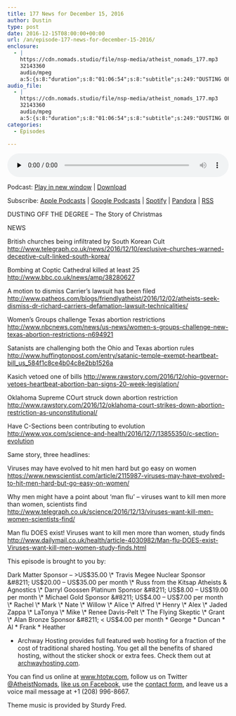 ```yaml
---
title: 177 News for December 15, 2016
author: Dustin
type: post
date: 2016-12-15T08:00:00+00:00
url: /an/episode-177-news-for-december-15-2016/
enclosure:
  - |
    https://cdn.nomads.studio/file/nsp-media/atheist_nomads_177.mp3
    32143360
    audio/mpeg
    a:5:{s:8:"duration";s:8:"01:06:54";s:8:"subtitle";s:249:"DUSTING OFF THE DEGREE - The Story of Christmas NEWS British churches being infiltrated by South Korean Cult  Bombing at Coptic Cathedral killed at least 25  A motion to dismiss Carrier’s lawsuit has been filed  Women’s Groups challenge Texas...";s:8:"explicit";s:1:"1";s:13:"episode_title";s:26:"News for December 15, 2016";s:10:"episode_no";s:3:"177";}
audio_file:
  - |
    https://cdn.nomads.studio/file/nsp-media/atheist_nomads_177.mp3
    32143360
    audio/mpeg
    a:5:{s:8:"duration";s:8:"01:06:54";s:8:"subtitle";s:249:"DUSTING OFF THE DEGREE - The Story of Christmas NEWS British churches being infiltrated by South Korean Cult  Bombing at Coptic Cathedral killed at least 25  A motion to dismiss Carrier’s lawsuit has been filed  Women’s Groups challenge Texas...";s:8:"explicit";s:1:"1";s:13:"episode_title";s:26:"News for December 15, 2016";s:10:"episode_no";s:3:"177";}
categories:
  - Episodes

---
```

<div itemscope itemtype="http://schema.org/AudioObject">
  <meta itemprop="name" content="177 News for December 15, 2016" />
  
  <meta itemprop="uploadDate" content="2016-12-15T01:00:00-07:00" />
  
  <meta itemprop="encodingFormat" content="audio/mpeg" />
  
  <meta itemprop="duration" content="PT1H06M54S" />
  
  <meta itemprop="description" content="DUSTING OFF THE DEGREE - The Story of Christmas NEWS British churches being infiltrated by South Korean Cult  Bombing at Coptic Cathedral killed at least 25  A motion to dismiss Carrier’s lawsuit has been filed  Women’s Groups challenge Texas..." />
  
  <meta itemprop="contentUrl" content="https://dts.podtrac.com/redirect.mp3/cdn.nomads.studio/file/nsp-media/atheist_nomads_177.mp3" />
  
  <meta itemprop="contentSize" content="30.7" />
  </p> 
  
  <div class="powerpress_player" id="powerpress_player_8439">
    <audio class="wp-audio-shortcode" id="audio-5051-183" preload="none" style="width: 100%;" controls="controls"><source type="audio/mpeg" src="https://dts.podtrac.com/redirect.mp3/cdn.nomads.studio/file/nsp-media/atheist_nomads_177.mp3?_=183" /><a href="https://dts.podtrac.com/redirect.mp3/cdn.nomads.studio/file/nsp-media/atheist_nomads_177.mp3">https://dts.podtrac.com/redirect.mp3/cdn.nomads.studio/file/nsp-media/atheist_nomads_177.mp3</a></audio>
  </div>
</div>

<p class="powerpress_links powerpress_links_mp3">
  Podcast: <a href="https://dts.podtrac.com/redirect.mp3/cdn.nomads.studio/file/nsp-media/atheist_nomads_177.mp3" class="powerpress_link_pinw" target="_blank" title="Play in new window" onclick="return powerpress_pinw('https://htotw.com/?powerpress_pinw=5051-podcast');" rel="nofollow">Play in new window</a> | <a href="https://dts.podtrac.com/redirect.mp3/cdn.nomads.studio/file/nsp-media/atheist_nomads_177.mp3" class="powerpress_link_d" title="Download" rel="nofollow" download="atheist_nomads_177.mp3">Download</a>
</p>

<p class="powerpress_links powerpress_subscribe_links">
  Subscribe: <a href="https://podcasts.apple.com/us/podcast/humanists-take-on-the-world/id530050098?mt=2&ls=1" class="powerpress_link_subscribe powerpress_link_subscribe_itunes" target="_blank" title="Subscribe on Apple Podcasts" rel="nofollow">Apple Podcasts</a> | <a href="https://www.google.com/podcasts?feed=aHR0cDovL2F0aGVpc3Rub21hZHMubGlic3luLmNvbS9yc3M%3D" class="powerpress_link_subscribe powerpress_link_subscribe_googleplay" target="_blank" title="Subscribe on Google Podcasts" rel="nofollow">Google Podcasts</a> | <a href="https://open.spotify.com/show/3LzK2xZGike6Tc1GEMtMbr?si=LieN9SNuTpq96smuaUsH8A" class="powerpress_link_subscribe powerpress_link_subscribe_spotify" target="_blank" title="Subscribe on Spotify" rel="nofollow">Spotify</a> | <a href="https://www.pandora.com/podcast/atheist-nomads/PC:10122?corr=62071012&part=ug" class="powerpress_link_subscribe powerpress_link_subscribe_pandora" target="_blank" title="Subscribe on Pandora" rel="nofollow">Pandora</a> | <a href="https://htotw.com/feed/podcast/" class="powerpress_link_subscribe powerpress_link_subscribe_rss" target="_blank" title="Subscribe via RSS" rel="nofollow">RSS</a>
</p>

DUSTING OFF THE DEGREE &#8211; The Story of Christmas

NEWS

British churches being infiltrated by South Korean Cult <a href="http://www.telegraph.co.uk/news/2016/12/10/exclusive-churches-warned-deceptive-cult-linked-south-korea/" target="_blank" rel="noopener">http://www.telegraph.co.uk/news/2016/12/10/exclusive-churches-warned-deceptive-cult-linked-south-korea/</a>

Bombing at Coptic Cathedral killed at least 25 <a href="http://www.bbc.co.uk/news/amp/38280627" target="_blank" rel="noopener">http://www.bbc.co.uk/news/amp/38280627</a>

A motion to dismiss Carrier’s lawsuit has been filed <a href="http://www.patheos.com/blogs/friendlyatheist/2016/12/02/atheists-seek-dismiss-dr-richard-carriers-defamation-lawsuit-technicalities/" target="_blank" rel="noopener">http://www.patheos.com/blogs/friendlyatheist/2016/12/02/atheists-seek-dismiss-dr-richard-carriers-defamation-lawsuit-technicalities/</a>

Women’s Groups challenge Texas abortion restrictions <a href="http://www.nbcnews.com/news/us-news/women-s-groups-challenge-new-texas-abortion-restrictions-n694921" target="_blank" rel="noopener">http://www.nbcnews.com/news/us-news/women-s-groups-challenge-new-texas-abortion-restrictions-n694921</a>

Satanists are challenging both the Ohio and Texas abortion rules <a href="http://www.huffingtonpost.com/entry/satanic-temple-exempt-heartbeat-bill_us_584f1c8ce4b04c8e2bb1526a" target="_blank" rel="noopener">http://www.huffingtonpost.com/entry/satanic-temple-exempt-heartbeat-bill_us_584f1c8ce4b04c8e2bb1526a</a>

Kasich vetoed one of bills <a href="http://www.rawstory.com/2016/12/ohio-governor-vetoes-heartbeat-abortion-ban-signs-20-week-legislation/" target="_blank" rel="noopener">http://www.rawstory.com/2016/12/ohio-governor-vetoes-heartbeat-abortion-ban-signs-20-week-legislation/</a>

Oklahoma Supreme COurt struck down abortion restriction <a href="http://www.rawstory.com/2016/12/oklahoma-court-strikes-down-abortion-restriction-as-unconstitutional/" target="_blank" rel="noopener">http://www.rawstory.com/2016/12/oklahoma-court-strikes-down-abortion-restriction-as-unconstitutional/</a>

Have C-Sections been contributing to evolution <a href="http://www.vox.com/science-and-health/2016/12/7/13855350/c-section-evolution" target="_blank" rel="noopener">http://www.vox.com/science-and-health/2016/12/7/13855350/c-section-evolution</a>

Same story, three headlines:

Viruses may have evolved to hit men hard but go easy on women <a href="https://www.newscientist.com/article/2115987-viruses-may-have-evolved-to-hit-men-hard-but-go-easy-on-women/" target="_blank" rel="noopener">https://www.newscientist.com/article/2115987-viruses-may-have-evolved-to-hit-men-hard-but-go-easy-on-women/</a>

Why men might have a point about ‘man flu’ – viruses want to kill men more than women, scientists find <a href="http://www.telegraph.co.uk/science/2016/12/13/viruses-want-kill-men-women-scientists-find/" target="_blank" rel="noopener">http://www.telegraph.co.uk/science/2016/12/13/viruses-want-kill-men-women-scientists-find/</a>

Man flu DOES exist! Viruses want to kill men more than women, study finds <a href="http://www.dailymail.co.uk/health/article-4030982/Man-flu-DOES-exist-Viruses-want-kill-men-women-study-finds.html" target="_blank" rel="noopener">http://www.dailymail.co.uk/health/article-4030982/Man-flu-DOES-exist-Viruses-want-kill-men-women-study-finds.html</a>

This episode is brought to you by:

Dark Matter Sponsor &#8211; >US$35.00 \* Travis Megee Nuclear Sponsor &#8211; US$20.00 &#8211; US$35.00 per month \* Russ from the Kitsap Atheists & Agnostics \* Darryl Goossen Platinum Sponsor &#8211; US$8.00 &#8211; US$19.00 per month \* Michael Gold Sponsor &#8211; US$4.00 &#8211; US$7.00 per month \* Rachel \* Mark \* Nate \* Willow \* Alice \* Alfred \* Henry \* Alex \* Jaded Zappa \* LaTonya \* Mike \* Renee Davis-Pelt \* The Flying Skeptic \* Grant \* Alan Bronze Sponsor &#8211; < US$4.00 per month \* George \* Duncan \* Al \* Frank \* Heather

* Archway Hosting provides full featured web hosting for a fraction of the cost of traditional shared hosting. You get all the benefits of shared hosting, without the sticker shock or extra fees. Check them out at <a href="http://archwayhosting.com/" target="_blank" rel="noopener">archwayhosting.com</a>.

You can find us online at <a href="http://www.htotw.com/" target="_blank" rel="noopener">www.htotw.com</a>, follow us on Twitter <a href="https://htotw.com/twitter" target="_blank" rel="noopener">@AtheistNomads</a>, <a href="https://www.facebook.com/AtheistNomads" target="_blank" rel="noopener">like us on Facebook</a>, use the [contact form](https://htotw.com/contact), and leave us a voice mail message at +1 (208) 996-8667.

Theme music is provided by Sturdy Fred.